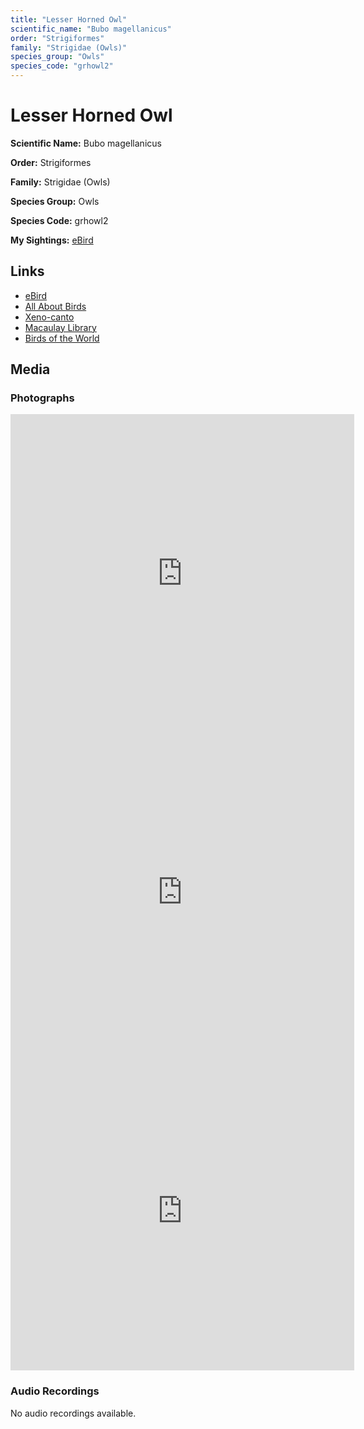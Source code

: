 ```yaml
---
title: "Lesser Horned Owl"
scientific_name: "Bubo magellanicus"
order: "Strigiformes"
family: "Strigidae (Owls)"
species_group: "Owls"
species_code: "grhowl2"
---
```


# Lesser Horned Owl

**Scientific Name:** Bubo magellanicus

**Order:** Strigiformes

**Family:** Strigidae (Owls)

**Species Group:** Owls

**Species Code:** grhowl2

**My Sightings:** [eBird](https://ebird.org/lifelist?r=world&time=life&spp=grhowl2)

## Links
* [eBird](https://ebird.org/species/grhowl2) 
* [All About Birds](https://www.allaboutbirds.org/guide/grhowl2) 
* [Xeno-canto](https://www.xeno-canto.org/species/bubo-magellanicus) 
* [Macaulay Library](https://search.macaulaylibrary.org/catalog?taxonCode=grhowl2&sort=rating_rank_desc)
* [Birds of the World](https://birdsoftheworld.org/bow/species/grhowl2)

## Media
### Photographs
<iframe src="https://macaulaylibrary.org/asset/625246862/embed" width="550" height="510" frameborder="0" allowfullscreen></iframe>
<iframe src="https://macaulaylibrary.org/asset/625246863/embed" width="550" height="510" frameborder="0" allowfullscreen></iframe>
<iframe src="https://macaulaylibrary.org/asset/625246864/embed" width="550" height="510" frameborder="0" allowfullscreen></iframe>

### Audio Recordings
No audio recordings available.
